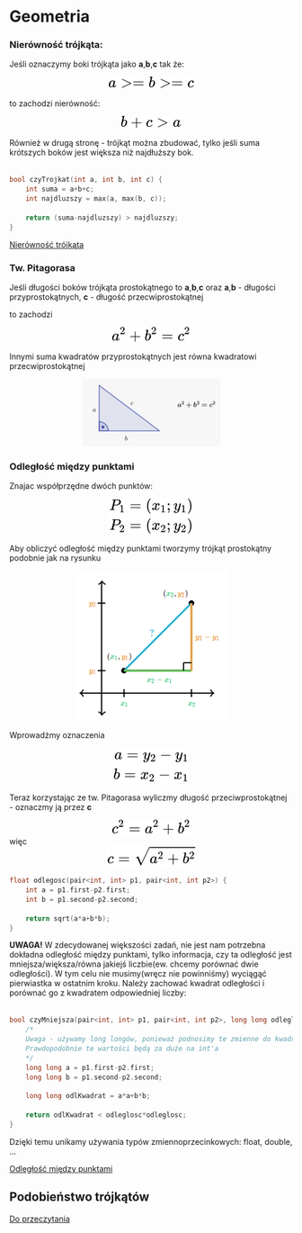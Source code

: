 # Geometria

### Nierówność trójkąta:

Jeśli oznaczymy boki trójkąta jako **a**,**b**,**c** tak że:
<!-- $$
a >= b >= c
$$ --> 

<div align="center"><img style="background: white;" src="../svg/88fCE5EyTM.svg"></div>

to zachodzi nierówność:

<!-- $$
b+c > a
$$ --> 

<div align="center"><img style="background: white;" src="../svg/jyEiZp1QVi.svg"></div>

Również w drugą stronę - trójkąt można zbudować, tylko jeśli suma krótszych boków jest większa
niż najdłuższy bok.

```cpp

bool czyTrojkat(int a, int b, int c) {
    int suma = a+b+c;
    int najdluzszy = max(a, max(b, c));

    return (suma-najdluzszy) > najdluzszy;
}
```
[Nierówność trójkąta](http://oblicz.com.pl/nierownosc-trojkata/)

### Tw. Pitagorasa

Jeśli długości boków trójkąta prostokątnego to **a**,**b**,**c**
oraz **a**,**b** - długości przyprostokątnych, **c** - długość przecwiprostokątnej

to zachodzi 

<!-- $$
a^2+b^2 = c^2
$$ --> 

<div align="center"><img style="background: white;" src="../svg/enAKzc7DOZ.svg"></div>

Innymi suma kwadratów przyprostokątnych jest równa kwadratowi przecwiprostokątnej


<div align="center"><img style="background: white;" src="/zdjecia/tw_pitagorasa.png"></div>

### Odległość między punktami

Znajac współprzędne dwóch punktów:

<!-- $$
\begin{aligned}
P_1 = (x_1; y_1) \\
P_2 = (x_2; y_2) 
\end{aligned}
$$ --> 

<div align="center"><img style="background: white;" src="../svg/e5hHAvLSV3.svg"></div>

Aby obliczyć odległość między punktami tworzymy trójkąt prostokątny podobnie jak na rysunku


<div align="center"><img style="background: white;" src="/zdjecia/odl_punkty.png"></div>

Wprowadźmy oznaczenia
<!-- $$
\begin{aligned}
a = y_2-y_1 \\ 
b = x_2-x_1 \\
\end{aligned}
$$ --> 

<div align="center"><img style="background: white;" src="../svg/2O41L9IIWv.svg"></div>

Teraz korzystając ze tw. Pitagorasa wyliczmy długość przeciwprostokątnej - oznaczmy ją przez **c**
<!-- $$
c^2 = a^2+b^2
$$ --> 

<div align="center"><img style="background: white;" src="../svg/LEjqYbzDad.svg"></div>
więc

<!-- $$
c = \sqrt{a^2+b^2}
$$ --> 

<div align="center"><img style="background: white;" src="../svg/bDRzqb99rm.svg"></div>

```cpp
float odlegosc(pair<int, int> p1, pair<int, int p2>) {
    int a = p1.first-p2.first;
    int b = p1.second-p2.second;

    return sqrt(a*a+b*b);
}
```

**UWAGA!**
W zdecydowanej większości zadań, nie jest nam potrzebna dokładna odległość między punktami, tylko informacja, czy ta odległość jest mniejsza/większa/równa jakiejś liczbie(ew. chcemy porównać dwie odległości). W tym celu nie musimy(wręcz nie powinniśmy) wyciągąć pierwiastka w ostatnim kroku. Należy zachować kwadrat odległości i porównać go z kwadratem odpowiedniej liczby:

```cpp

bool czyMniejsza(pair<int, int> p1, pair<int, int p2>, long long odleglosc) {
    /*
    Uwaga - używamy long longów, ponieważ podnosimy te zmienne do kwadratu. 
    Prawdopodobnie te wartości będą za duże na int'a
    */
    long long a = p1.first-p2.first;
    long long b = p1.second-p2.second;

    long long odlKwadrat = a*a+b*b;

    return odlKwadrat < odleglosc*odleglosc;
}
```

Dzięki temu unikamy używania typów zmiennoprzecinkowych: float, double, ...

[Odległość między punktami](https://matematykaszkolna.pl/strona/1248.html)



## Podobieństwo trójkątów

[Do przeczytania](https://www.matemaks.pl/podobienstwo-trojkatow.html)